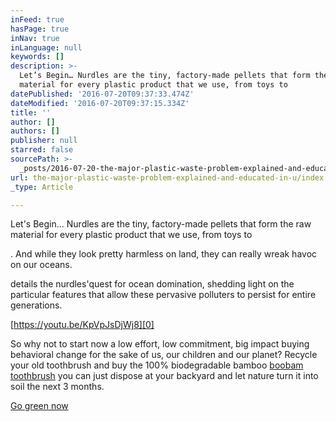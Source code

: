 ```yaml
---
inFeed: true
hasPage: true
inNav: true
inLanguage: null
keywords: []
description: >-
  Let’s Begin… Nurdles are the tiny, factory-made pellets that form the raw
  material for every plastic product that we use, from toys to
datePublished: '2016-07-20T09:37:33.474Z'
dateModified: '2016-07-20T09:37:15.334Z'
title: ''
author: []
authors: []
publisher: null
starred: false
sourcePath: >-
  _posts/2016-07-20-the-major-plastic-waste-problem-explained-and-educated-in-u.md
url: the-major-plastic-waste-problem-explained-and-educated-in-u/index.html
_type: Article

---
```

Let's Begin... Nurdles are the tiny, factory-made pellets that form the raw material for every plastic product that we use, from toys to

. And while they look pretty harmless on land, they can really wreak havoc on our oceans.

details the nurdles'quest for ocean domination, shedding light on the particular features that allow these pervasive polluters to persist for entire generations.

[https://youtu.be/KpVpJsDjWj8][0]

So why not to start now a low effort, low commitment, big impact buying behavioral change for the sake of us, our children and our planet? Recycle your old toothbrush and buy the 100% biodegradable bamboo [boobam toothbrush][1] you can just dispose at your backyard and let nature turn it into soil the next 3 months.

[Go green now][2]

[0]: https://youtu.be/KpVpJsDjWj8
[1]: http://www.boobambrush.com/products/boobam-natural-toothbrush "boobam toothbrush natural"
[2]: https://www.boobambrush.com/blogs/news/boobambrush.com "boobam"